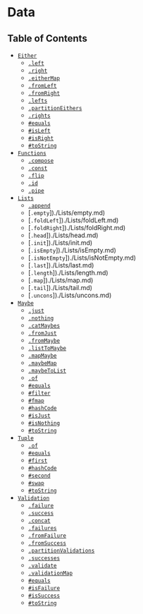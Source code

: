 # Data

## Table of Contents

* [`Either`](./Either)
    * [`.left`](./Either/constructors/left.md)
    * [`.right`](./Either/constructors/right.md)
    * [`.eitherMap`](./Either/static/eitherMap.md)
    * [`.fromLeft`](./Either/static/fromLeft.md)
    * [`.fromRight`](./Either/static/fromRight.md)
    * [`.lefts`](./Either/static/lefts.md)
    * [`.partitionEithers`](./Either/static/partitionEithers.md)
    * [`.rights`](./Either/static/rights.md)
    * [`#equals`](./Either/instance/equals.md)
    * [`#isLeft`](./Either/instance/isLeft.md)
    * [`#isRight`](./Either/instance/isRight.md)
    * [`#toString`](./Either/instance/toString.md)
* [`Functions`](./Functions)
    * [`.compose`](./Functions/compose.md)
    * [`.const`](./Functions/const.md)
    * [`.flip`](./Functions/flip.md)
    * [`.id`](./Functions/id.md)
    * [`.pipe`](./Functions/pipe.md)
* [`Lists`](./Lists)
    * [`.append`](./Lists/append.md)
    * [`.empty`])./Lists/empty.md)
    * [`.foldLeft`])./Lists/foldLeft.md)
    * [`.foldRight`])./Lists/foldRight.md)
    * [`.head`])./Lists/head.md)
    * [`.init`])./Lists/init.md)
    * [`.isEmpty`])./Lists/isEmpty.md)
    * [`.isNotEmpty`])./Lists/isNotEmpty.md)
    * [`.last`])./Lists/last.md)
    * [`.length`])./Lists/length.md)
    * [`.map`])./Lists/map.md)
    * [`.tail`])./Lists/tail.md)
    * [`.uncons`])./Lists/uncons.md)
* [`Maybe`](./Maybe)
    * [`.just`](./Maybe/constructors/just.md)
    * [`.nothing`](./Maybe/constructors/nothing.md)
    * [`.catMaybes`](./Maybe/static/catMaybes.md)
    * [`.fromJust`](./Maybe/static/fromJust.md)
    * [`.fromMaybe`](./Maybe/static/fromMaybe.md)
    * [`.listToMaybe`](./Maybe/static/listToMaybe.md)
    * [`.mapMaybe`](./Maybe/static/mapMaybe.md)
    * [`.maybeMap`](./Maybe/static/maybeMap.md)
    * [`.maybeToList`](./Maybe/static/maybeToList.md)
    * [`.of`](./Maybe/static/of.md)
    * [`#equals`](./Maybe/instance/equals.md)
    * [`#filter`](./Maybe/instance/filter.md)
    * [`#fmap`](./Maybe/instance/fmap.md)
    * [`#hashCode`](./Maybe/instance/hashCode.md)
    * [`#isJust`](./Maybe/instance/isJust.md)
    * [`#isNothing`](./Maybe/instance/isNothing.md)
    * [`#toString`](./Maybe/instance/toString.md)
* [`Tuple`](./Tuple)
    * [`.of`](./Tuple/constructors/of.md)
    * [`#equals`](./Tuple/instance/equals.md)
    * [`#first`](./Tuple/instance/first.md)
    * [`#hashCode`](./Tuple/instance/hashCode.md)
    * [`#second`](./Tuple/instance/second.md)
    * [`#swap`](./Tuple/instance/swap.md)
    * [`#toString`](./Tuple/instance/toString.md)
* [`Validation`](./Validation)
    * [`.failure`](./Validation/constructors/failure.md)
    * [`.success`](./Validation/constructors/success.md)
    * [`.concat`](./Validation/static/concat.md)
    * [`.failures`](./Validation/static/failures.md)
    * [`.fromFailure`](./Validation/static/fromFailure.md)
    * [`.fromSuccess`](./Validation/static/fromSuccess.md)
    * [`.partitionValidations`](./Validation/static/partitionValidations.md)
    * [`.successes`](./Validation/static/successes.md)
    * [`.validate`](./Validation/static/validate.md)
    * [`.validationMap`](./Validation/static/validationMap.md)
    * [`#equals`](./Validation/instance/equals.md)
    * [`#isFailure`](./Validation/instance/isFailure.md)
    * [`#isSuccess`](./Validation/instance/isSuccess.md)
    * [`#toString`](./Validation/instance/toString.md)
